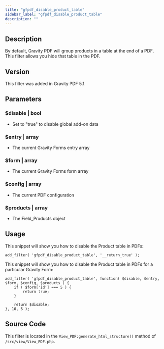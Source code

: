 ```yaml
---
title: "gfpdf_disable_product_table"
sidebar_label: "gfpdf_disable_product_table"
description: ""
---
```




## Description 

By default, Gravity PDF will group products in a table at the end of a PDF. This filter allows you hide that table in the PDF.

## Version 

This filter was added in Gravity PDF 5.1.

## Parameters 

### $disable | bool
*  Set to "true" to disable global add-on data

### $entry | array
*  The current Gravity Forms entry array

### $form | array
*  The current Gravity Forms form array

### $config | array
*  The current PDF configuration

### $products | array 
*  The Field_Products object

## Usage 

This snippet will show you how to disable the Product table in PDFs:

```
add_filter( 'gfpdf_disable_product_table', '__return_true' );
```

This snippet will show you how to disable the Product table in PDFs for a particular Gravity Form:

```
add_filter( 'gfpdf_disable_product_table', function( $disable, $entry, $form, $config, $products ) {
    if ( $form['id'] === 5 ) {
        return true;
    }

    return $disable;
}, 10, 5 );
```

## Source Code 

This filter is located in the `View_PDF:generate_html_structure()` method of `/src/view/View_PDF.php`.